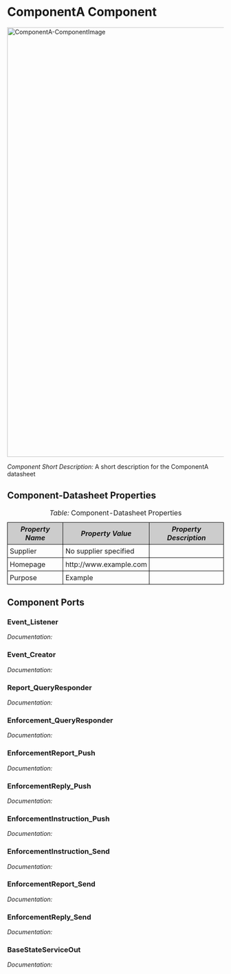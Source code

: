 <!--- This file is generated from the ComponentA.componentDocumentation model --->
<!--- do not modify this file manually as it will by automatically overwritten by the code generator, modify the model instead and re-generate this file --->

# ComponentA Component

<img src="model/ComponentAComponentDefinition.jpg" alt="ComponentA-ComponentImage" width="1000">

*Component Short Description:* A short description for the ComponentA datasheet


## Component-Datasheet Properties

<table style="border-collapse:collapse;">
<caption><i>Table:</i> Component-Datasheet Properties</caption>
<tr style="background-color:#ccc;">
<th style="border:1px solid black; padding: 5px;"><i>Property Name</i></th>
<th style="border:1px solid black; padding: 5px;"><i>Property Value</i></th>
<th style="border:1px solid black; padding: 5px;"><i>Property Description</i></th>
</tr>
<tr>
<td style="border:1px solid black; padding: 5px;">Supplier</td>
<td style="border:1px solid black; padding: 5px;">No supplier specified</td>
<td style="border:1px solid black; padding: 5px;"></td>
</tr>
<tr>
<td style="border:1px solid black; padding: 5px;">Homepage</td>
<td style="border:1px solid black; padding: 5px;">http://www.example.com</td>
<td style="border:1px solid black; padding: 5px;"></td>
</tr>
<tr>
<td style="border:1px solid black; padding: 5px;">Purpose</td>
<td style="border:1px solid black; padding: 5px;">Example</td>
<td style="border:1px solid black; padding: 5px;"></td>
</tr>
</table>

## Component Ports

### Event_Listener

*Documentation:*


### Event_Creator

*Documentation:*


### Report_QueryResponder

*Documentation:*


### Enforcement_QueryResponder

*Documentation:*


### EnforcementReport_Push

*Documentation:*


### EnforcementReply_Push

*Documentation:*


### EnforcementInstruction_Push

*Documentation:*


### EnforcementInstruction_Send

*Documentation:*


### EnforcementReport_Send

*Documentation:*


### EnforcementReply_Send

*Documentation:*


### BaseStateServiceOut

*Documentation:*




